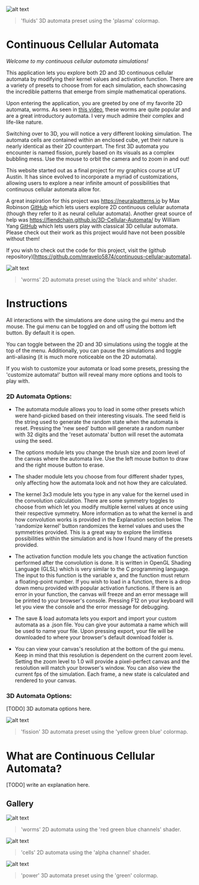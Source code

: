 ![alt text](https://github.com/mravelo5874/continuous-cellular-automata/blob/main/public/gifs/fluids_3d.gif)
> 'fluids' 3D automata preset using the 'plasma' colormap.

# Continuous Cellular Automata

*Welcome to my continuous cellular automata simulations!*

This application lets you explore both 2D and 3D continuous cellular automata by modifying their kernel values and activation function. There are a variety of presets to choose from for each simulation, each showcasing the incredible patterns that emerge from simple mathematical operations.

Upon entering the application, you are greeted by one of my favorite 2D automata, worms. As seen in [this video](https://www.youtube.com/watch?v=3H79ZcBuw4M), these worms are quite popular and are a great introductory automata. I very much admire their complex and life-like nature.

Switching over to 3D, you will notice a very different looking simulation. The automata cells are contained within an enclosed cube, yet their nature is nearly identical as their 2D counterpart. The first 3D automata you encounter is named fission, purely based on its visuals as a complex bubbling mess. Use the mouse to orbit the camera and to zoom in and out!

This website started out as a final project for my graphics course at UT Austin. It has since evolved to incorporate a myriad of customizations, allowing users to explore a near infinite amount of possibilities that continuous cellular automata allow for.

A great inspiration for this project was https://neuralpatterns.io by Max Robinson [GitHub](https://github.com/MaxRobinsonTheGreat) which lets users explore 2D continuous cellular automata (though they refer to it as neural cellular automata). Another great source of help was https://fiendchain.github.io/3D-Cellular-Automata/ by William Yang [GitHub](https://github.com/FiendChain) which lets users play with classical 3D cellular automata. Please check out their work as this project would have not been possible without them!

If you wish to check out the code for this project, visit the (github repository)[https://github.com/mravelo5874/continuous-cellular-automata].

![alt text](https://github.com/mravelo5874/continuous-cellular-automata/blob/main/public/gifs/worms_1c.gif)
> 'worms' 2D automata preset using the 'black and white' shader.

# Instructions

All interactions with the simulations are done using the gui menu and the mouse. The gui menu can be toggled on and off using the bottom left button. By default it is open.

You can toggle between the 2D and 3D simulations using the toggle at the top of the menu. Additionally, you can pause the simulations and toggle anti-aliasing (it is much more noticeable on the 2D automata).

If you wish to customize your automata or load some presets, pressing the 'customize automata!' button will reveal many more options and tools to play with.

### 2D Automata Options:

- The automata module allows you to load in some other presets which were hand-picked based on their interesting visuals. The seed field is the string used to generate the random state when the automata is reset. Pressing the 'new seed' button will generate a random number with 32 digits and the 'reset automata' button will reset the automata using the seed.

- The options module lets you change the brush size and zoom level of the canvas where the automata live. Use the left mouse button to draw and the right mouse button to erase.

- The shader module lets you choose from four different shader types, only affecting how the automata look and not how they are calculated.

- The kernel 3x3 module lets you type in any value for the kernel used in the convolution calculation. There are some symmetry toggles to choose from which let you modify multiple kernel values at once using their respective symmetry. More information as to what the kernel is and how convolution works is provided in the Explanation section below. The 'randomize kernel' button randomizes the kernel values and uses the symmetries provided. This is a great way to explore the limitless possibilities within the simulation and is how I found many of the presets provided.

- The activation function module lets you change the activation function performed after the convolution is done. It is written in OpenGL Shading Language (GLSL) which is very similar to the C programming language. The input to this function is the variable x, and the function must return a floating-point number. If you wish to load in a function, there is a drop down menu provided with popular activation functions. If there is an error in your function, the canvas will freeze and an error message will be printed to your browser's console. Pressing F12 on your keyboard will let you view the console and the error message for debugging.

- The save & load automata lets you export and import your custom automata as a .json file. You can give your automata a name which will be used to name your file. Upon pressing export, your file will be downloaded to where your browser's default download folder is. 

- You can view your canvas's resolution at the bottom of the gui menu. Keep in mind that this resolution is dependent on the current zoom level. Setting the zoom level to 1.0 will provide a pixel-perfect canvas and the resolution will match your browser's window. You can also view the current fps of the simulation. Each frame, a new state is calculated and rendered to your canvas.

### 3D Automata Options:

[TODO] 3D automata options here.

![alt text](https://github.com/mravelo5874/continuous-cellular-automata/blob/main/public/gifs/fission_3d.gif)
> 'fission' 3D automata preset using the 'yellow green blue' colormap.

# What are Continuous Cellular Automata?

[TODO] write an explanation here.

## Gallery

![alt text](https://github.com/mravelo5874/continuous-cellular-automata/blob/main/public/gifs/worms_3c.gif)
> 'worms' 2D automata using the 'red green blue channels' shader.

![alt text](https://github.com/mravelo5874/continuous-cellular-automata/blob/main/public/gifs/cells_1c.gif)
> 'cells' 2D automata using the 'alpha channel' shader.

![alt text](https://github.com/mravelo5874/continuous-cellular-automata/blob/main/public/gifs/power_3d.gif)
> 'power' 3D automata preset using the 'green' colormap.

